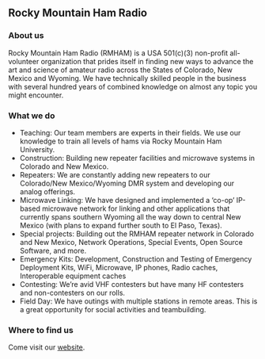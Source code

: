 ## Rocky Mountain Ham Radio

### About us
Rocky Mountain Ham Radio (RMHAM) is a USA 501(c)(3) non-profit all-volunteer organization that prides itself in finding new ways to advance the art and science of amateur radio across the States of Colorado, New Mexico and Wyoming. We have technically skilled people in the business with several hundred years of combined knowledge on almost any topic you might encounter.

### What we do
 * Teaching: Our team members are experts in their fields. We use our knowledge to train all levels of hams via Rocky Mountain Ham University.
 * Construction: Building new repeater facilities and microwave systems in Colorado and New Mexico.
 * Repeaters: We are constantly adding new repeaters to our Colorado/New Mexico/Wyoming DMR system and developing our analog offerings.
 * Microwave Linking: We have designed and implemented a ‘co-op’ IP-based microwave network for linking and other applications that currently spans southern Wyoming all the way down to central New Mexico (with plans to expand further south to El Paso, Texas).
 * Special projects: Building out the RMHAM repeater network in Colorado and New Mexico, Network Operations, Special Events, Open Source Software, and more.
 * Emergency Kits: Development, Construction and Testing of Emergency Deployment Kits, WiFi, Microwave, IP phones, Radio caches, Interoperable equipment caches
 * Contesting: We’re avid VHF contesters but have many HF contesters and non-contesters on our rolls.
 * Field Day: We have outings with multiple stations in remote areas.  This is a great opportunity for social activities and teambuilding.

### Where to find us
Come visit our [website](https://www.rmham.org/).

